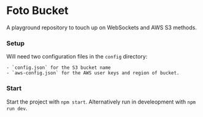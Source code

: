 # Foto Bucket
A playground repository to touch up on WebSockets and AWS S3 methods.

### Setup

Will need two configuration files in the `config` directory:

    - `config.json` for the S3 bucket name
    - `aws-config.json` for the AWS user keys and region of bucket.

### Start

Start the project with `npm start`. Alternatively run in develeopment with `npm
run dev`.
